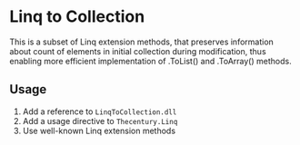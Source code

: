 # Linq to Collection

This is a subset of Linq extension methods, that preserves information about count of elements in initial collection during modification, thus enabling more efficient implementation of .ToList() and .ToArray() methods.

## Usage

1. Add a reference to `LinqToCollection.dll`
2. Add a usage directive to `Thecentury.Linq`
3. Use well-known Linq extension methods  